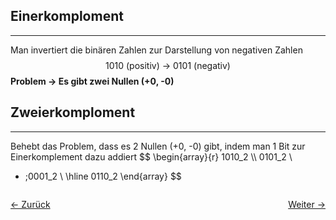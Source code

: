 ## Einerkomploment
---
Man invertiert die binären Zahlen zur Darstellung von negativen Zahlen
$$1010 \text{ (positiv) -> } 0101 \text{ (negativ)}$$
**Problem -> Es gibt zwei Nullen (+0, -0)**

## Zweierkomploment
---
Behebt das Problem, dass es 2 Nullen (+0, -0) gibt, indem man 1 Bit zur Einerkomplement dazu addiert
$$
\begin{array}{r}
1010_2 \\\\
0101_2 \\
+ \;0001_2 \\
 \hline
	0110_2
\end{array}
$$

<div style="display: flex; justify-content: space-between;">

  <a href="02 Vorzeichen">← Zurück</a>

  <a href="04 Zahlencodes">Weiter →</a>

</div>